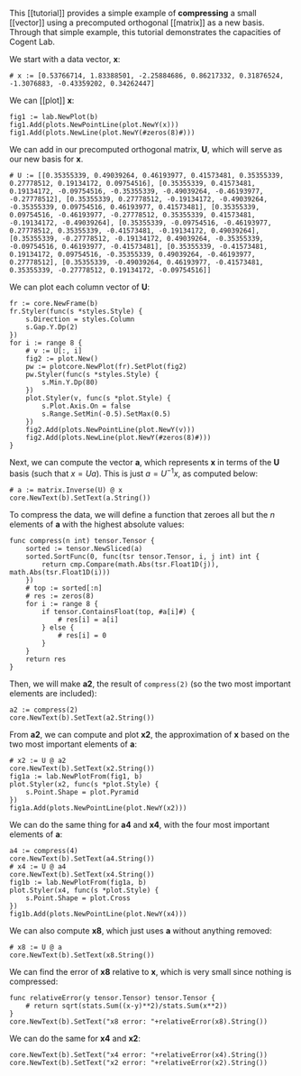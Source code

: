This [[tutorial]] provides a simple example of **compressing** a small [[vector]] using a precomputed orthogonal [[matrix]] as a new basis. Through that simple example, this tutorial demonstrates the capacities of Cogent Lab.

We start with a data vector, **x**:

```Goal
# x := [0.53766714, 1.83388501, -2.25884686, 0.86217332, 0.31876524, -1.3076883, -0.43359202, 0.34262447]
```

We can [[plot]] **x**:

```Goal
fig1 := lab.NewPlot(b)
fig1.Add(plots.NewPointLine(plot.NewY(x)))
fig1.Add(plots.NewLine(plot.NewY(#zeros(8)#)))
```

We can add in our precomputed orthogonal matrix, **U**, which will serve as our new basis for **x**.

```Goal
# U := [[0.35355339, 0.49039264, 0.46193977, 0.41573481, 0.35355339, 0.27778512, 0.19134172, 0.09754516], [0.35355339, 0.41573481, 0.19134172, -0.09754516, -0.35355339, -0.49039264, -0.46193977, -0.27778512], [0.35355339, 0.27778512, -0.19134172, -0.49039264, -0.35355339, 0.09754516, 0.46193977, 0.41573481], [0.35355339, 0.09754516, -0.46193977, -0.27778512, 0.35355339, 0.41573481, -0.19134172, -0.49039264], [0.35355339, -0.09754516, -0.46193977, 0.27778512, 0.35355339, -0.41573481, -0.19134172, 0.49039264], [0.35355339, -0.27778512, -0.19134172, 0.49039264, -0.35355339, -0.09754516, 0.46193977, -0.41573481], [0.35355339, -0.41573481, 0.19134172, 0.09754516, -0.35355339, 0.49039264, -0.46193977, 0.27778512], [0.35355339, -0.49039264, 0.46193977, -0.41573481, 0.35355339, -0.27778512, 0.19134172, -0.09754516]]
```

We can plot each column vector of **U**:

```Goal
fr := core.NewFrame(b)
fr.Styler(func(s *styles.Style) {
    s.Direction = styles.Column
    s.Gap.Y.Dp(2)
})
for i := range 8 {
    # v := U[:, i]
    fig2 := plot.New()
    pw := plotcore.NewPlot(fr).SetPlot(fig2)
    pw.Styler(func(s *styles.Style) {
        s.Min.Y.Dp(80)
    })
    plot.Styler(v, func(s *plot.Style) {
        s.Plot.Axis.On = false
        s.Range.SetMin(-0.5).SetMax(0.5)
    })
    fig2.Add(plots.NewPointLine(plot.NewY(v)))
    fig2.Add(plots.NewLine(plot.NewY(#zeros(8)#)))
}
```

Next, we can compute the vector **a**, which represents **x** in terms of the **U** basis (such that $x = Ua$). This is just $a = U^{-1}x$, as computed below:

```Goal
# a := matrix.Inverse(U) @ x
core.NewText(b).SetText(a.String())
```

To compress the data, we will define a function that zeroes all but the *n* elements of **a** with the highest absolute values:

```Goal
func compress(n int) tensor.Tensor {
    sorted := tensor.NewSliced(a)
    sorted.SortFunc(0, func(tsr tensor.Tensor, i, j int) int {
        return cmp.Compare(math.Abs(tsr.Float1D(j)), math.Abs(tsr.Float1D(i)))
    })
    # top := sorted[:n]
    # res := zeros(8)
    for i := range 8 {
        if tensor.ContainsFloat(top, #a[i]#) {
            # res[i] = a[i]
        } else {
            # res[i] = 0
        }
    }    
    return res
}
```

Then, we will make **a2**, the result of `compress(2)` (so the two most important elements are included):

```Goal
a2 := compress(2)
core.NewText(b).SetText(a2.String())
```

From **a2**, we can compute and plot **x2**, the approximation of **x** based on the two most important elements of **a**:

```Goal
# x2 := U @ a2
core.NewText(b).SetText(x2.String())
fig1a := lab.NewPlotFrom(fig1, b)
plot.Styler(x2, func(s *plot.Style) {
    s.Point.Shape = plot.Pyramid
})
fig1a.Add(plots.NewPointLine(plot.NewY(x2)))
```

We can do the same thing for **a4** and **x4**, with the four most important elements of **a**:

```Goal
a4 := compress(4)
core.NewText(b).SetText(a4.String())
# x4 := U @ a4
core.NewText(b).SetText(x4.String())
fig1b := lab.NewPlotFrom(fig1a, b)
plot.Styler(x4, func(s *plot.Style) {
    s.Point.Shape = plot.Cross
})
fig1b.Add(plots.NewPointLine(plot.NewY(x4)))
```

We can also compute **x8**, which just uses **a** without anything removed:

```Goal
# x8 := U @ a
core.NewText(b).SetText(x8.String())
```

We can find the error of **x8** relative to **x**, which is very small since nothing is compressed:

```Goal
func relativeError(y tensor.Tensor) tensor.Tensor {
    # return sqrt(stats.Sum((x-y)**2)/stats.Sum(x**2))
}
core.NewText(b).SetText("x8 error: "+relativeError(x8).String())
```

We can do the same for **x4** and **x2**:

```Goal
core.NewText(b).SetText("x4 error: "+relativeError(x4).String())
core.NewText(b).SetText("x2 error: "+relativeError(x2).String())
```
